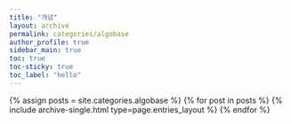 ```yaml
---
title: "개념"
layout: archive
permalink: categories/algobase
author_profile: true
sidebar_main: true
toc: true
toc-sticky: true
toc_label: "hello"
---
```



{% assign posts = site.categories.algobase %}
{% for post in posts %} {% include archive-single.html type=page.entries_layout %} {% endfor %}